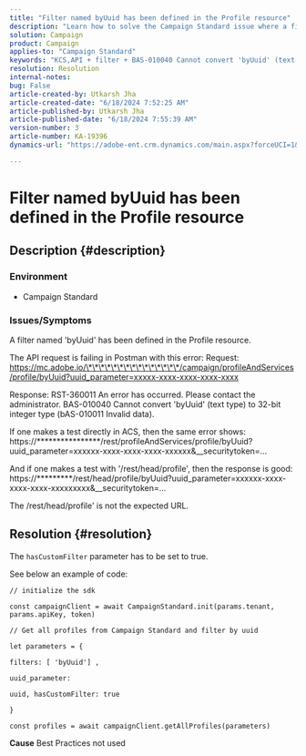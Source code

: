 ```yaml
---
title: "Filter named byUuid has been defined in the Profile resource"
description: "Learn how to solve the Campaign Standard issue where a filter named byUuid has been defined in the Profile resource."
solution: Campaign
product: Campaign
applies-to: "Campaign Standard"
keywords: "KCS,API + filter + BAS-010040 Cannot convert 'byUuid' (text type) to 32-bit integer type (bAS-010011 Invalid data)"
resolution: Resolution
internal-notes: 
bug: False
article-created-by: Utkarsh Jha
article-created-date: "6/18/2024 7:52:25 AM"
article-published-by: Utkarsh Jha
article-published-date: "6/18/2024 7:55:39 AM"
version-number: 3
article-number: KA-19396
dynamics-url: "https://adobe-ent.crm.dynamics.com/main.aspx?forceUCI=1&pagetype=entityrecord&etn=knowledgearticle&id=b20cfcae-472d-ef11-840b-6045bd06eea5"

---
```

# Filter named byUuid has been defined in the Profile resource

## Description {#description}


### <b>Environment</b>

- Campaign Standard




### <b>Issues/Symptoms</b>

A filter named 'byUuid' has been defined in the Profile resource.

The API request is failing in Postman with this error:
 Request: https://mc.adobe.io/\*\*\*\*\*\*\*\*\*\*\*\*\*\*\*/campaign/profileAndServices/profile/byUuid?uuid_parameter=xxxxx-xxxx-xxxx-xxxx-xxxx

Response: RST-360011 An error has occurred. Please contact the administrator.
 BAS-010040 Cannot convert 'byUuid' (text type) to 32-bit integer type (bAS-010011 Invalid data).

If one makes a test directly in ACS, then the same error shows:
 https://\*\*\*\*\*\*\*\*\*\*\*\*\*\*\*\*/rest/profileAndServices/profile/byUuid?uuid_parameter=xxxxxx-xxxx-xxxx-xxxx-xxxxxx&__securitytoken=...

And if one makes a test with '/rest/head/profile', then the response is good:
 https://\*\*\*\*\*\*\*\*\*/rest/head/profile/byUuid?uuid_parameter=xxxxxx-xxxx-xxxx-xxxx-xxxxxxxxx&__securitytoken=...

The /rest/head/profile' is not the expected URL.


## Resolution {#resolution}


The `hasCustomFilter` parameter has to be set to true.

See below an example of code:




```
// initialize the sdk
```




`const campaignClient = await CampaignStandard.init(params.tenant, params.apiKey, token)`

`// Get all profiles from Campaign Standard and filter by uuid`

`let parameters = {`

`filters: [ 'byUuid'] ,`

`uuid_parameter:`

`uuid, hasCustomFilter: true`

`}`

`const profiles = await campaignClient.getAllProfiles(parameters)`


<b>Cause</b>
Best Practices not used
